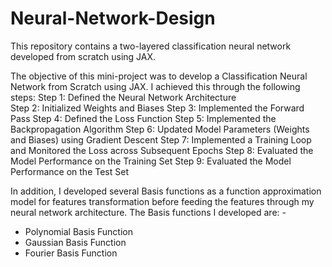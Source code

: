 # Neural-Network-Design
This repository contains a two-layered classification neural network developed from scratch using JAX.

The objective of this mini-project was to develop a Classification Neural Network from Scratch using JAX. I achieved this through the following steps:
Step 1: Defined the Neural Network Architecture  
Step 2: Initialized Weights and Biases
Step 3: Implemented the Forward Pass
Step 4: Defined the Loss Function
Step 5: Implemented the Backpropagation Algorithm
Step 6: Updated Model Parameters (Weights and Biases) using Gradient Descent
Step 7: Implemented a Training Loop and Monitored the Loss across Subsequent Epochs
Step 8: Evaluated the Model Performance on the Training Set
Step 9: Evaluated the Model Performance on the Test Set

In addition, I developed several Basis functions as a function approximation model for features transformation before feeding the features through my neural network architecture. The Basis functions I developed are: -
-	Polynomial Basis Function
-	Gaussian Basis Function
-	Fourier Basis Function

